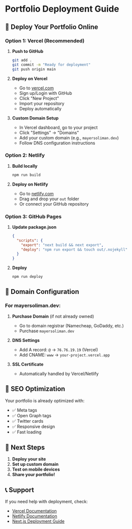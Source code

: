 # Portfolio Deployment Guide

## 🚀 Deploy Your Portfolio Online

### Option 1: Vercel (Recommended)

1. **Push to GitHub**
   ```bash
   git add .
   git commit -m "Ready for deployment"
   git push origin main
   ```

2. **Deploy on Vercel**
   - Go to [vercel.com](https://vercel.com)
   - Sign up/Login with GitHub
   - Click "New Project"
   - Import your repository
   - Deploy automatically

3. **Custom Domain Setup**
   - In Vercel dashboard, go to your project
   - Click "Settings" → "Domains"
   - Add your custom domain (e.g., `mayersoliman.dev`)
   - Follow DNS configuration instructions

### Option 2: Netlify

1. **Build locally**
   ```bash
   npm run build
   ```

2. **Deploy on Netlify**
   - Go to [netlify.com](https://netlify.com)
   - Drag and drop your `out` folder
   - Or connect your GitHub repository

### Option 3: GitHub Pages

1. **Update package.json**
   ```json
   {
     "scripts": {
       "export": "next build && next export",
       "deploy": "npm run export && touch out/.nojekyll"
     }
   }
   ```

2. **Deploy**
   ```bash
   npm run deploy
   ```

## 🔧 Domain Configuration

### For mayersoliman.dev:

1. **Purchase Domain** (if not already owned)
   - Go to domain registrar (Namecheap, GoDaddy, etc.)
   - Purchase `mayersoliman.dev`

2. **DNS Settings**
   - Add A record: `@` → `76.76.19.19` (Vercel)
   - Add CNAME: `www` → `your-project.vercel.app`

3. **SSL Certificate**
   - Automatically handled by Vercel/Netlify

## 📱 SEO Optimization

Your portfolio is already optimized with:
- ✅ Meta tags
- ✅ Open Graph tags
- ✅ Twitter cards
- ✅ Responsive design
- ✅ Fast loading

## 🎯 Next Steps

1. **Deploy your site**
2. **Set up custom domain**
3. **Test on mobile devices**
4. **Share your portfolio!**

## 📞 Support

If you need help with deployment, check:
- [Vercel Documentation](https://vercel.com/docs)
- [Netlify Documentation](https://docs.netlify.com)
- [Next.js Deployment Guide](https://nextjs.org/docs/deployment) 